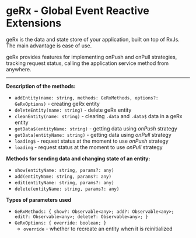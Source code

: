 # geRx - Global Event Reactive Extensions

geRx is the data and state store of your application, built on top of RxJs. The main advantage is ease of use.

geRx provides features for implementing onPush and onPull strategies, tracking request status, calling the application service method from anywhere.

---

**Description of the methods:**

- `addEntity(name: string, methods: GeRxMethods, options?: GeRxOptions)` -
  creating geRx entity
- `deleteEntity(name: string)` -
  delete geRx entity
- `cleanEntity(name: string)` - clearing `.data` and `.data$` data in a geRx entity
- `getData$(entityName: string)` - getting data using _onPush_ strategy
- `getData(entityName: string)` - getting data using _onPull_ strategy
- `loading$` - request status at the moment to use _onPush_ strategy
- `loading` - request status at the moment to use _onPull_ strategy

**Methods for sending data and changing state of an entity:**

- `show(entityName: string, params?: any)`
- `add(entityName: string, params?: any)`
- `edit(entityName: string, params?: any)`
- `delete(entityName: string, params?: any)`

**Types of parameters used**

- `GeRxMethods: { show?: Observable<any>; add?: Observable<any>; edit?: Observable<any>; delete?: Observable<any>; }`
- `GeRxOptions: { override: boolean; }`
    - `override` - whether to recreate an entity when it is reinitialized
